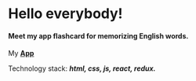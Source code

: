 # Hello everybody!

#### Meet my app flashcard for memorizing English words.

My **[App](https://learn-english-by-conservative.netlify.app)**

Technology stack: ***html, css, js, react, redux.***




